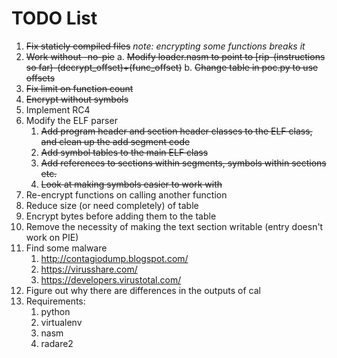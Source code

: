 # TODO List

1. ~~Fix staticly compiled files~~ _note: encrypting some functions breaks it_
2. ~~Work without -no-pie~~
    a. ~~Modify loader.nasm to point to [rip-(instructions so far)-(decrypt_offset)+(func_offset)~~
    b. ~~Change table in poc.py to use offsets~~
3. ~~Fix limit on function count~~
4. ~~Encrypt without symbols~~
5. Implement RC4
6. Modify the ELF parser
    1. ~~Add program header and section header classes to the ELF class, and clean up the add segment code~~
    2. ~~Add symbol tables to the main ELF class~~
    3. ~~Add references to sections within segments, symbols within sections etc.~~
    4. ~~Look at making symbols easier to work with~~
7. Re-encrypt functions on calling another function
8. Reduce size (or need completely) of table
9. Encrypt bytes before adding them to the table
10. Remove the necessity of making the text section writable (entry doesn't work on PIE)
11. Find some malware
    1. http://contagiodump.blogspot.com/
    2. https://virusshare.com/
    3. https://developers.virustotal.com/
12. Figure out why there are differences in the outputs of cal
13. Requirements:
    1. python
    2. virtualenv
    3. nasm
    4. radare2